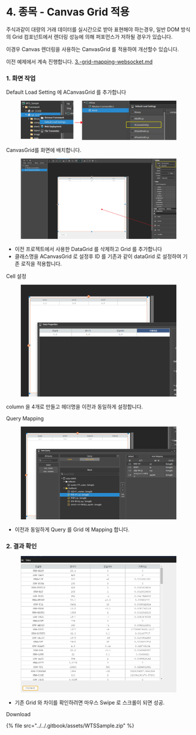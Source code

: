 # 4. 종목 - Canvas Grid 적용

주식과같이 대량의 거래 데이터를 실시간으로 받아 표현해야 하는경우, 일반 DOM 방식의  Grid 컴포넌트에서 렌더링 성능에 의해 퍼포먼스가 저하될 경우가 있습니다.&#x20;

이경우 Canvas 렌더링을 사용하는 CanvasGrid 를 적용하여 개선할수 있습니다.



이전 예제에서 계속 진행합니다. [3.-grid-mapping-websocket.md](3.-grid-mapping-websocket.md "mention")



### 1. 화면 작업

Default Load Setting 에  ACanvasGrid 를 추가합니다

<figure><img src="../../.gitbook/assets/image (1) (1) (1).png" alt=""><figcaption></figcaption></figure>



CanvasGrid를 화면에 배치합니다.

<figure><img src="../../.gitbook/assets/image (2) (1) (1).png" alt=""><figcaption></figcaption></figure>

* 이전 프로젝트에서 사용한 DataGrid 를 삭제하고 Grid 를 추가합니다
* 클래스명을 ACanvasGrid 로 설정후 ID 를 기존과 같이 dataGrid 로 설정하여 기존 로직을 적용합니다.



Cell 설정

<figure><img src="../../.gitbook/assets/image (4) (1) (1).png" alt=""><figcaption></figcaption></figure>

column 을 4개로 만들고 헤더명을 이전과 동일하게 설정합니다.



Query Mapping

<figure><img src="../../.gitbook/assets/image (5) (1) (1).png" alt=""><figcaption></figcaption></figure>

* 이전과 동일하게 Query 를 Grid 에 Mapping 합니다.



### 2. 결과 확인

<figure><img src="../../.gitbook/assets/image (6) (1) (1).png" alt=""><figcaption></figcaption></figure>

* 기존 Grid 와 차이를 확인하려면 마우스 Swipe 로 스크롤이 되면 성공.





Download

{% file src="../../.gitbook/assets/WTSSample.zip" %}

